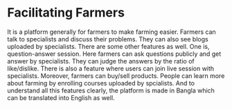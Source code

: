 <h1>Facilitating Farmers</h1>
<p>
    It is a platform generally for farmers to make farming easier. Farmers can talk to specialists and discuss their problems. They can also see blogs uploaded by specialists. There are some other features as well. One is, question-answer session. Here farmers can ask questions publicly and get answer by specialists. They can judge the answers by the ratio of like/dislike. There is also a feature where users can join live session with specialists. Moreover, farmers can buy/sell products. People can learn more about farming by enrolling courses uploaded by spcialists. And to understand all this features clearly,  the platform is made in Bangla which can be translated into English as well.
</p>
